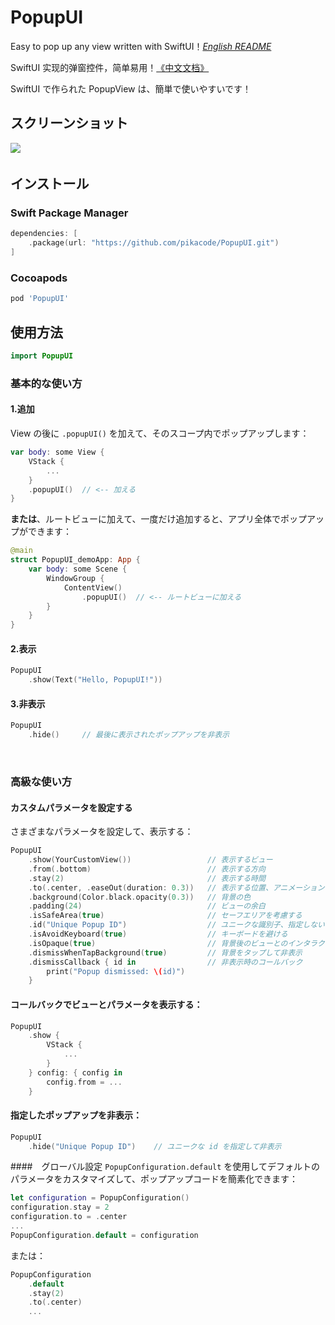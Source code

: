 # PopupUI
Easy to pop up any view written with SwiftUI！[*English README*](README.md)

SwiftUI 实现的弹窗控件，简单易用！[《中文文档》](README_CN.md)

SwiftUI で作られた PopupView は、簡単で使いやすいです！



## スクリーンショット
![](Screenshot/1.gif)
　　
　　
　　
## インストール

### Swift Package Manager

```swift
dependencies: [
    .package(url: "https://github.com/pikacode/PopupUI.git")
]
```


### Cocoapods

```ruby
pod 'PopupUI'
```

  

## 使用方法
```swift
import PopupUI
```

### 基本的な使い方

#### 1.追加
View の後に `.popupUI()` を加えて、そのスコープ内でポップアップします：
```swift
var body: some View {
    VStack {
        ...
    }
    .popupUI()  // <-- 加える
}
```
**または**、ルートビューに加えて、一度だけ追加すると、アプリ全体でポップアップができます：
```swift
@main
struct PopupUI_demoApp: App {
    var body: some Scene {
        WindowGroup {
            ContentView()
                .popupUI()  // <-- ルートビューに加える
        }
    }
}
```

#### 2.表示
```swift
PopupUI
    .show(Text("Hello, PopupUI!"))
```


#### 3.非表示
```swift
PopupUI
    .hide()     // 最後に表示されたポップアップを非表示　 
```


​    
### 高級な使い方
#### カスタムパラメータを設定する
さまざまなパラメータを設定して、表示する：
```swift
PopupUI
    .show(YourCustomView())                 // 表示するビュー
    .from(.bottom)                          // 表示する方向
    .stay(2)                                // 表示する時間
    .to(.center, .easeOut(duration: 0.3))   // 表示する位置、アニメーション
    .background(Color.black.opacity(0.3))   // 背景の色
    .padding(24)                            // ビューの余白
    .isSafeArea(true)                       // セーフエリアを考慮する
    .id("Unique Popup ID")                  // ユニークな識別子、指定しない場合、デフォルトで同じ id が使用されるため、一度に 1 つのポップアップのみが表示され、異なる id を設定すると複数のポップアップを同時に表示できます
    .isAvoidKeyboard(true)                  // キーボードを避ける
    .isOpaque(true)                         // 背景後のビューとのインタラクションを防ぐ
    .dismissWhenTapBackground(true)         // 背景をタップして非表示
    .dismissCallback { id in                // 非表示時のコールバック
        print("Popup dismissed: \(id)")
    }
```

#### コールバックでビューとパラメータを表示する：
```swift
PopupUI
    .show {
        VStack {
            ...
        }
    } config: { config in
        config.from = ...
    }
```

#### 指定したポップアップを非表示：
```swift
PopupUI
    .hide("Unique Popup ID")    // ユニークな id を指定して非表示
```

  

####　グローバル設定
`PopupConfiguration.default` を使用してデフォルトのパラメータをカスタマイズして、ポップアップコードを簡素化できます：
```swift
let configuration = PopupConfiguration()
configuration.stay = 2
configuration.to = .center
...
PopupConfiguration.default = configuration
```
または：
```swift
PopupConfiguration
    .default
    .stay(2)
    .to(.center)
    ...
```
